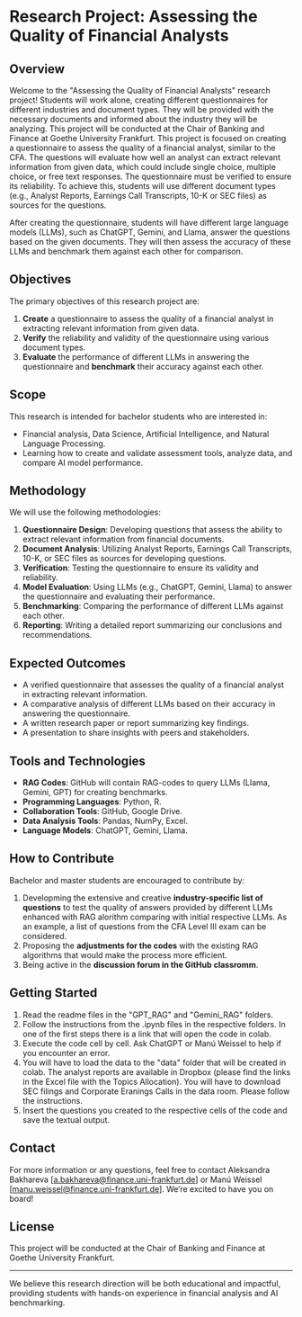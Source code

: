 # Research Project: Assessing the Quality of Financial Analysts

## Overview

Welcome to the "Assessing the Quality of Financial Analysts" research project! Students will work alone, creating different questionnaires for different industries and document types. They will be provided with the necessary documents and informed about the industry they will be analyzing. This project will be conducted at the Chair of Banking and Finance at Goethe University Frankfurt. This project is focused on creating a questionnaire to assess the quality of a financial analyst, similar to the CFA. The questions will evaluate how well an analyst can extract relevant information from given data, which could include single choice, multiple choice, or free text responses. The questionnaire must be verified to ensure its reliability. To achieve this, students will use different document types (e.g., Analyst Reports, Earnings Call Transcripts, 10-K or SEC files) as sources for the questions.

After creating the questionnaire, students will have different large language models (LLMs), such as ChatGPT, Gemini, and Llama, answer the questions based on the given documents. They will then assess the accuracy of these LLMs and benchmark them against each other for comparison.

## Objectives

The primary objectives of this research project are:

1. **Create** a questionnaire to assess the quality of a financial analyst in extracting relevant information from given data.
2. **Verify** the reliability and validity of the questionnaire using various document types.
3. **Evaluate** the performance of different LLMs in answering the questionnaire and **benchmark** their accuracy against each other.

## Scope

This research is intended for bachelor students who are interested in:

- Financial analysis, Data Science, Artificial Intelligence, and Natural Language Processing.
- Learning how to create and validate assessment tools, analyze data, and compare AI model performance.

## Methodology

We will use the following methodologies:

1. **Questionnaire Design**: Developing questions that assess the ability to extract relevant information from financial documents.
2. **Document Analysis**: Utilizing Analyst Reports, Earnings Call Transcripts, 10-K, or SEC files as sources for developing questions.
3. **Verification**: Testing the questionnaire to ensure its validity and reliability.
4. **Model Evaluation**: Using LLMs (e.g., ChatGPT, Gemini, Llama) to answer the questionnaire and evaluating their performance.
5. **Benchmarking**: Comparing the performance of different LLMs against each other.
6. **Reporting**: Writing a detailed report summarizing our conclusions and recommendations.

## Expected Outcomes

- A verified questionnaire that assesses the quality of a financial analyst in extracting relevant information.
- A comparative analysis of different LLMs based on their accuracy in answering the questionnaire.
- A written research paper or report summarizing key findings.
- A presentation to share insights with peers and stakeholders.

## Tools and Technologies

- **RAG Codes**: GitHub will contain RAG-codes to query LLMs (Llama, Gemini, GPT) for creating benchmarks.
- **Programming Languages**: Python, R.
- **Collaboration Tools**: GitHub, Google Drive.
- **Data Analysis Tools**: Pandas, NumPy, Excel.
- **Language Models**: ChatGPT, Gemini, Llama.

## How to Contribute

Bachelor and master students are encouraged to contribute by:

1. Developming the extensive and creative **industry-specific list of questions** to test the quality of answers provided by different LLMs enhanced with RAG alorithm comparing with initial respective LLMs. As an example, a list of questions from the CFA Level III exam can be considered.
2. Proposing the **adjustments for the codes** with the existing RAG algorithms that would make the process more efficient.
3. Being active in the **discussion forum in the GitHub classromm**.

## Getting Started

1. Read the readme files in the "GPT_RAG" and "Gemini_RAG" folders.
2. Follow the instructions from the .ipynb files in the respective folders. In one of the first steps there is a link that will open the code in colab.
3. Execute the code cell by cell. Ask ChatGPT or Manú Weissel to help if you encounter an error.
4. You will have to load the data to the "data" folder that will be created in colab. The analyst reports are available in Dropbox (please find the links in the Excel file with the Topics Allocation). You will have to download SEC filings and Corporate Eranings Calls in the data room. Please follow the instructions.
5. Insert the questions you created to the respective cells of the code and save the textual output. 

## Contact

For more information or any questions, feel free to contact Aleksandra Bakhareva [a.bakhareva@finance.uni-frankfurt.de] or Manú Weissel [manu.weissel@finance.uni-frankfurt.de]. We’re excited to have you on board!

## License

This project will be conducted at the Chair of Banking and Finance at Goethe University Frankfurt.

---

We believe this research direction will be both educational and impactful, providing students with hands-on experience in financial analysis and AI benchmarking.

